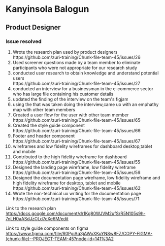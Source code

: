 <h1>Kanyinsola Balogun</h1>
<h2>Product Designer</h2>
<h3>Issue resolved</h3>
<ol>
   <li> Wrote the research plan used by product designers </li> https://github.com/zuri-training/Chunk-file-team-45/issues/26
   <li> Used screener questions made by a team member to eliminate participants who were not appropriate for our research study </li> 
   <li> conducted user research to obtain knowledge and understand potential users </li> https://github.com/zuri-training/Chunk-file-team-45/issues/27
   <li> conducted an interview for a businessman in the e-commerce sector who has large file containing his customer details </li>
   <li> updated the finding of the interview on the team's figjam  </li>
   <li> using the that was taken doing the interview,came uo with an emphathy map with other team members </li>
   <li> Created a user flow for the user with other team member </li> https://github.com/zuri-training/Chunk-file-team-45/issues/65
   <li> Created the style guide component </li>  https://github.com/zuri-training/Chunk-file-team-45/issues/66
   <li> Footer and header component</li> https://github.com/zuri-training/Chunk-file-team-45/issues/67
   <li> wireframes and low fidelity wireframes for dashboard desktop,tablet and mobile  </li>
   <li> Contributed to the high fidelity wireframe for dashboard </li> https://github.com/zuri-training/Chunk-file-team-45/issues/55
   <li> Designed the landing page wireframe, low fidelity wireframe  </li> https://github.com/zuri-training/Chunk-file-team-45/issues/56
   <li> Designed the documentation page wireframe, low fidelity wireframe and high fidelity wireframe for desktop, tablet and mobile https://github.com/zuri-training/Chunk-file-team-45/issues/62
   <li>  Wrote the non-technical ux writing for the documentation page  </li>   https://github.com/zuri-training/Chunk-file-team-45/issues/71
</ol>

Link to the research plan https://docs.google.com/document/d/1Kg80WJVM2ufSrR5N105s9h-7nLH0aASdJzOLd7cXe6M/edit

Link to style guide components on figma https://www.figma.com/file/R0PgiAq3jAWxXKuYN8w8FZ/COPY-FIGMA-(chunk-file)--PROJECT-TEAM-45?node-id=141%3A2
